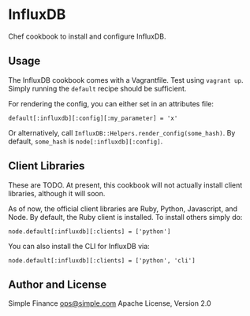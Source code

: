 # InfluxDB
Chef cookbook to install and configure InfluxDB.

## Usage
The InfluxDB cookbook comes with a Vagrantfile. Test using `vagrant up`. Simply
running the `default` recipe should be sufficient.

For rendering the config, you can either set in an attributes file:

`default[:influxdb][:config][:my_parameter] = 'x'`

Or alternatively, call `InfluxDB::Helpers.render_config(some_hash)`. By
default, `some_hash` is `node[:influxdb][:config]`.

## Client Libraries
These are TODO. At present, this cookbook will not actually install client
libraries, although it will soon.

As of now, the official client libraries are Ruby, Python, Javascript, and 
Node. By default, the Ruby client is installed. To install others simply do:

`node.default[:influxdb][:clients] = ['python']`

You can also install the CLI for InfluxDB via:

`node.default[:influxdb][:clients] = ['python', 'cli']`

## Author and License
Simple Finance <ops@simple.com>
Apache License, Version 2.0

